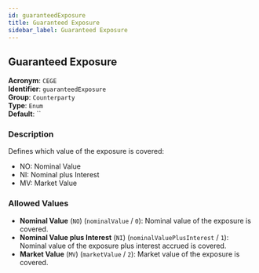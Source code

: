 ```yaml
---
id: guaranteedExposure
title: Guaranteed Exposure
sidebar_label: Guaranteed Exposure
---
```


## Guaranteed Exposure

**Acronym**: `CEGE`  
**Identifier**: `guaranteedExposure`  
**Group**: `Counterparty`  
**Type**: `Enum`  
**Default**: ``  

### Description
Defines which value of the exposure is covered:
- NO: Nominal Value
- NI: Nominal plus Interest
- MV: Market Value

### Allowed Values
- **Nominal Value** (`NO`) (`nominalValue` / `0`): Nominal value of the exposure is covered.
- **Nominal Value plus Interest** (`NI`) (`nominalValuePlusInterest` / `1`): Nominal value of the exposure plus interest accrued is covered.
- **Market Value** (`MV`) (`marketValue` / `2`): Market value of the exposure is covered.
